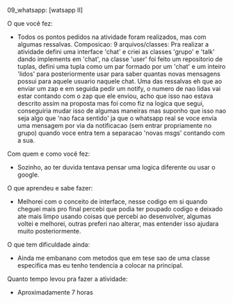 09_whatsapp: [watsapp II]

O que você fez:
  - Todos os pontos pedidos na atividade foram realizados, mas com algumas ressalvas.
    Composicao: 9 arquivos/classes: Pra realizar a atividade defini uma interface 'chat' e criei as classes
    'grupo' e 'talk' dando implements em 'chat', na classe 'user' foi feito um repositorio de tuplas, defini
    uma tupla como um par formado por um 'chat' e um inteiro 'lidos' para posteriormente usar para saber
    quantas novas mensagens possui para aquele usuario naquele chat. Uma das ressalvas eh que ao enviar um zap
    e em seguida pedir um notify, o numero de nao lidas vai estar contando com o zap que ele enviou, acho
    que isso nao estava descrito assim na proposta mas foi como fiz na logica que segui, conseguiria mudar
    isso de algumas maneiras mas suponho que isso nao seja algo que 'nao faca sentido' ja que o whatsapp real
    se voce envia uma mensagem por via da notificacao (sem entrar propriamente no grupo) quando voce entra tem 
    a separacao 'novas msgs' contando com a sua.
     
Com quem e como você fez:
  - Sozinho, ao ter duvida tentava pensar uma logica diferente ou usar o google.

O que aprendeu e sabe fazer:
  - Melhorei com o conceito de interface, nesse codigo em si quando cheguei mais pro final percebi que podia 
    ter poupado codigo e deixado ate mais limpo usando coisas que percebi ao desenvolver, algumas voltei e 
    melhorei, outras preferi nao alterar, mas entender isso ajudara muito posteriormente.
    
O que tem dificuldade ainda:
  - Ainda me embanano com metodos que em tese sao de uma classe especifica mas eu tenho tendencia a colocar
    na principal.

Quanto tempo levou pra fazer a atividade:
  - Aproximadamente 7 horas

